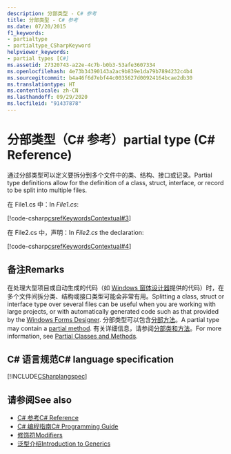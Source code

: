 ```yaml
---
description: 分部类型 - C# 参考
title: 分部类型 - C# 参考
ms.date: 07/20/2015
f1_keywords:
- partialtype
- partialtype_CSharpKeyword
helpviewer_keywords:
- partial types [C#]
ms.assetid: 27320743-a22e-4c7b-b0b3-53afe3607334
ms.openlocfilehash: 4e73b34390143a2ac9b839e1da79b7894232c4b4
ms.sourcegitcommit: b4a46f6d7ebf44c0035627d00924164bcae2db30
ms.translationtype: HT
ms.contentlocale: zh-CN
ms.lasthandoff: 09/29/2020
ms.locfileid: "91437878"
---
```

# <a name="partial-type-c-reference"></a><span data-ttu-id="9ec40-103">分部类型（C# 参考）</span><span class="sxs-lookup"><span data-stu-id="9ec40-103">partial type (C# Reference)</span></span>

<span data-ttu-id="9ec40-104">通过分部类型可以定义要拆分到多个文件中的类、结构、接口或记录。</span><span class="sxs-lookup"><span data-stu-id="9ec40-104">Partial type definitions allow for the definition of a class, struct, interface, or record to be split into multiple files.</span></span>

<span data-ttu-id="9ec40-105">在 File1.cs 中：</span><span class="sxs-lookup"><span data-stu-id="9ec40-105">In *File1.cs*:</span></span>

[!code-csharp[csrefKeywordsContextual#3](~/samples/snippets/csharp/VS_Snippets_VBCSharp/csrefKeywordsContextual/CS/csrefKeywordsContextual.cs#3)]  

<span data-ttu-id="9ec40-106">在 File2.cs 中，声明：</span><span class="sxs-lookup"><span data-stu-id="9ec40-106">In *File2.cs* the declaration:</span></span>

[!code-csharp[csrefKeywordsContextual#4](~/samples/snippets/csharp/VS_Snippets_VBCSharp/csrefKeywordsContextual/CS/csrefKeywordsContextual.cs#4)]  

## <a name="remarks"></a><span data-ttu-id="9ec40-107">备注</span><span class="sxs-lookup"><span data-stu-id="9ec40-107">Remarks</span></span>

<span data-ttu-id="9ec40-108">在处理大型项目或自动生成的代码（如 [Windows 窗体设计器](/dotnet/desktop/winforms/controls/developing-windows-forms-controls-at-design-time)提供的代码）时，在多个文件间拆分类、结构或接口类型可能会非常有用。</span><span class="sxs-lookup"><span data-stu-id="9ec40-108">Splitting a class, struct or interface type over several files can be useful when you are working with large projects, or with automatically generated code such as that provided by the [Windows Forms Designer](/dotnet/desktop/winforms/controls/developing-windows-forms-controls-at-design-time).</span></span> <span data-ttu-id="9ec40-109">分部类型可以包含[分部方法](partial-method.md)。</span><span class="sxs-lookup"><span data-stu-id="9ec40-109">A partial type may contain a [partial method](partial-method.md).</span></span> <span data-ttu-id="9ec40-110">有关详细信息，请参阅[分部类和方法](../../programming-guide/classes-and-structs/partial-classes-and-methods.md)。</span><span class="sxs-lookup"><span data-stu-id="9ec40-110">For more information, see [Partial Classes and Methods](../../programming-guide/classes-and-structs/partial-classes-and-methods.md).</span></span>

## <a name="c-language-specification"></a><span data-ttu-id="9ec40-111">C# 语言规范</span><span class="sxs-lookup"><span data-stu-id="9ec40-111">C# language specification</span></span>

[!INCLUDE[CSharplangspec](~/includes/csharplangspec-md.md)]

## <a name="see-also"></a><span data-ttu-id="9ec40-112">请参阅</span><span class="sxs-lookup"><span data-stu-id="9ec40-112">See also</span></span>

- [<span data-ttu-id="9ec40-113">C# 参考</span><span class="sxs-lookup"><span data-stu-id="9ec40-113">C# Reference</span></span>](../index.md)
- [<span data-ttu-id="9ec40-114">C# 编程指南</span><span class="sxs-lookup"><span data-stu-id="9ec40-114">C# Programming Guide</span></span>](../../programming-guide/index.md)
- [<span data-ttu-id="9ec40-115">修饰符</span><span class="sxs-lookup"><span data-stu-id="9ec40-115">Modifiers</span></span>](index.md)
- [<span data-ttu-id="9ec40-116">泛型介绍</span><span class="sxs-lookup"><span data-stu-id="9ec40-116">Introduction to Generics</span></span>](../../programming-guide/generics/index.md)
